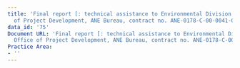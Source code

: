 ```yaml
---
title: 'Final report [: technical assistance to Environmental Division of the Office
  of Project Development, ANE Bureau, contract no. ANE-0178-C-00-0041-00]'
data_id: '75'
Document URL: 'Final report [: technical assistance to Environmental Division of the
  Office of Project Development, ANE Bureau, contract no. ANE-0178-C-00-0041-00]'
Practice Area:
- ''
---
```


